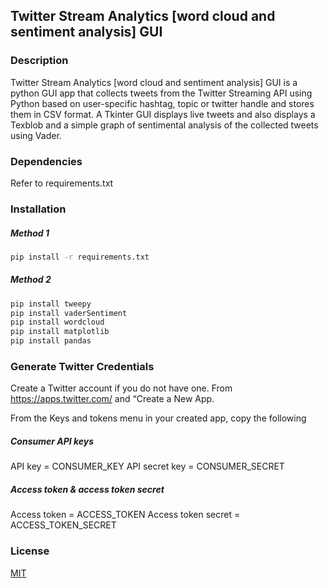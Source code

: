## Twitter Stream Analytics [word cloud and sentiment analysis] GUI

### Description

Twitter Stream Analytics [word cloud and sentiment analysis] GUI is a python GUI app that collects tweets from the Twitter Streaming API using Python based on user-specific hashtag, topic or twitter handle and stores them in CSV format. A Tkinter GUI displays live tweets and also displays a Texblob and a simple graph of sentimental analysis of the collected tweets using Vader. 

### Dependencies 

Refer to requirements.txt 

### Installation 

##### Method 1 

```bash
pip install -r requirements.txt
```

##### Method 2

```bash
pip install tweepy
pip install vaderSentiment
pip install wordcloud
pip install matplotlib
pip install pandas
```
### Generate Twitter Credentials
Create a Twitter account if you do not have one. From https://apps.twitter.com/ and “Create a New App.

From the Keys and tokens menu in your created app, copy the following 

##### Consumer API keys
API key = CONSUMER_KEY 
API secret key = CONSUMER_SECRET

##### Access token & access token secret
Access token = ACCESS_TOKEN
Access token secret = ACCESS_TOKEN_SECRET

### License
[MIT](https://choosealicense.com/licenses/mit/)